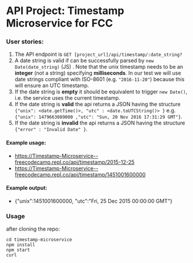 
# API Project: Timestamp Microservice for FCC

### User stories:

1. The API endpoint is `GET [project_url]/api/timestamp/:date_string?`
2. A date string is valid if can be successfully parsed by `new Date(date_string)` (JS) . Note that the unix timestamp needs to be an **integer** (not a string) specifying **milliseconds**. In our test we will use date strings compliant with ISO-8601 (e.g. `"2016-11-20"`) because this will ensure an UTC timestamp.
3. If the date string is **empty** it should be equivalent to trigger `new Date()`, i.e. the service uses the current timestamp.
4. If the date string is **valid** the api returns a JSON having the structure 
`{"unix": <date.getTime()>, "utc" : <date.toUTCString()> }`
e.g. `{"unix": 1479663089000 ,"utc": "Sun, 20 Nov 2016 17:31:29 GMT"}`.
5. If the date string is **invalid** the api returns a JSON having the structure `{"error" : "Invalid Date" }`.

#### Example usage:
* https://Timestamp-Microservice--freecodecamp.repl.co/api/timestamp/2015-12-25
* https://Timestamp-Microservice--freecodecamp.repl.co/api/timestamp/1451001600000

#### Example output:
* {"unix":1451001600000, "utc":"Fri, 25 Dec 2015 00:00:00 GMT"}

### Usage
after cloning the repo:
```
cd timestamp-microservice
npm install
npm start
curl 
```